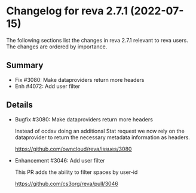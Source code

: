 Changelog for reva 2.7.1 (2022-07-15)
=======================================

The following sections list the changes in reva 2.7.1 relevant to
reva users. The changes are ordered by importance.

Summary
-------

 * Fix #3080: Make dataproviders return more headers
 * Enh #4072: Add user filter

Details
-------

 * Bugfix #3080: Make dataproviders return more headers

   Instead of ocdav doing an additional Stat request we now rely on the dataprovider to return the
   necessary metadata information as headers.

   https://github.com/owncloud/reva/issues/3080

 * Enhancement #3046: Add user filter

   This PR adds the ability to filter spaces by user-id

   https://github.com/cs3org/reva/pull/3046


